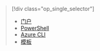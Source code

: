> [!div class="op_single_selector"]
>- [门户](../articles/load-balancer/load-balancer-get-started-internet-portal.md)
>- [PowerShell](../articles/load-balancer/load-balancer-get-started-internet-arm-ps.md)
>- [Azure CLI](../articles/load-balancer/load-balancer-get-started-internet-arm-cli.md)
>- [模板](../articles/load-balancer/load-balancer-get-started-internet-arm-template.md)

<!---HONumber=Mooncake_0926_2016-->